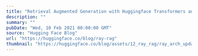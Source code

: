 ```yaml
---
title: "Retrieval Augmented Generation with Huggingface Transformers and Ray"
description: ""
summary: ""
pubDate: "Wed, 10 Feb 2021 00:00:00 GMT"
source: "Hugging Face Blog"
url: "https://huggingface.co/blog/ray-rag"
thumbnail: "https://huggingface.co/blog/assets/12_ray_rag/ray_arch_updated.png"
---
```


